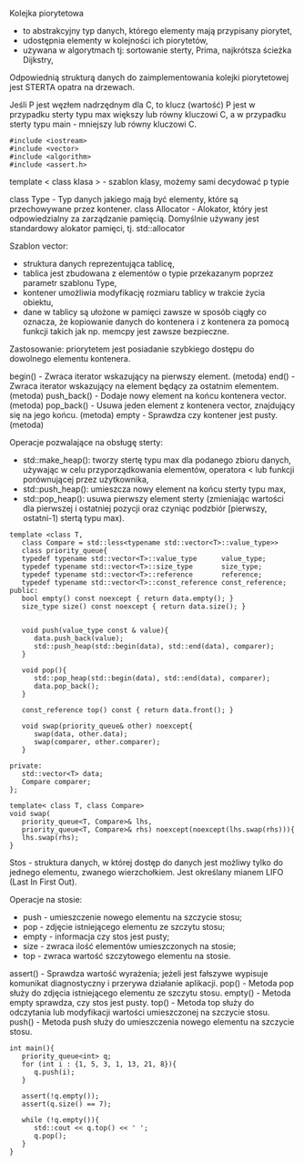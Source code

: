 Kolejka piorytetowa 
- to abstrakcyjny typ danych, którego elementy mają przypisany piorytet,
- udostępnia elementy w kolejności ich piorytetów,
- używana w algorytmach tj: sortowanie sterty, Prima, najkrótsza ścieżka Dijkstry, 

Odpowiednią strukturą danych do zaimplementowania kolejki piorytetowej jest STERTA opatra na drzewach.

Jeśli P jest węzłem nadrzędnym dla C, to klucz (wartość) P jest w przypadku sterty typu max większy lub równy kluczowi C, a w przypadku sterty typu main - mniejszy lub równy kluczowi C.

```
#include <iostream>
#include <vector>
#include <algorithm>
#include <assert.h>
```
template < class klasa > - szablon klasy, możemy sami decydować p typie

class Type	- Typ danych jakiego mają być elementy, które są przechowywane przez kontener.
class Allocator - Alokator, który jest odpowiedzialny za zarządzanie pamięcią. Domyślnie używany jest standardowy alokator pamięci, tj. std::allocator<Type>

Szablon vector:
- struktura danych reprezentująca tablicę,
- tablica jest zbudowana z elementów o typie przekazanym poprzez parametr szablonu Type, 
- kontener umożliwia modyfikację rozmiaru tablicy w trakcie życia obiektu,
- dane w tablicy są ułożone w pamięci zawsze w sposób ciągły co oznacza, że kopiowanie danych do kontenera i z kontenera za pomocą funkcji takich jak np. memcpy jest zawsze bezpieczne.

Zastosowanie: priorytetem jest posiadanie szybkiego dostępu do dowolnego elementu kontenera.

begin() - Zwraca iterator wskazujący na pierwszy element. (metoda)
end() - Zwraca iterator wskazujący na element będący za ostatnim elementem. (metoda)
push_back() - Dodaje nowy element na końcu kontenera vector. (metoda)
pop_back() - Usuwa jeden element z kontenera vector, znajdujący się na jego końcu. (metoda)
empty - 	Sprawdza czy kontener jest pusty. (metoda)

Operacje pozwalające na obsługę sterty:
 - std::make_heap(): tworzy stertę typu max dla podanego zbioru danych, używając w celu przyporządkowania elementów, operatora < lub funkcji porównującej przez użytkownika,
 - std::push_heap(): umieszcza nowy element na końcu sterty typu max,
 - std::pop_heap(): usuwa pierwszy element sterty (zmieniając wartości dla pierwszej i ostatniej pozycji oraz czyniąc podzbiór [pierwszy, ostatni-1) stertą typu max).


```
template <class T,
   class Compare = std::less<typename std::vector<T>::value_type>>
   class priority_queue{
   typedef typename std::vector<T>::value_type      value_type;
   typedef typename std::vector<T>::size_type       size_type;
   typedef typename std::vector<T>::reference       reference;
   typedef typename std::vector<T>::const_reference const_reference;
public:
   bool empty() const noexcept { return data.empty(); }
   size_type size() const noexcept { return data.size(); }


   void push(value_type const & value){
      data.push_back(value);
      std::push_heap(std::begin(data), std::end(data), comparer);
   }

   void pop(){
      std::pop_heap(std::begin(data), std::end(data), comparer);
      data.pop_back();
   }

   const_reference top() const { return data.front(); }

   void swap(priority_queue& other) noexcept{
      swap(data, other.data);
      swap(comparer, other.comparer);
   }

private:
   std::vector<T> data;
   Compare comparer;
};
```

```
template< class T, class Compare>
void swap(
   priority_queue<T, Compare>& lhs,
   priority_queue<T, Compare>& rhs) noexcept(noexcept(lhs.swap(rhs))){
   lhs.swap(rhs);
}
```
Stos - struktura danych, w której dostęp do danych jest możliwy tylko do jednego elementu, zwanego wierzchołkiem. Jest określany mianem LIFO (Last In First Out).

Operacje na stosie:
- push - umieszczenie nowego elementu na szczycie stosu;
- pop - zdjęcie istniejącego elementu ze szczytu stosu;
- empty - informacja czy stos jest pusty;
- size - zwraca ilość elementów umieszczonych na stosie;
- top - zwraca wartość szczytowego elementu na stosie.

assert() - Sprawdza wartość wyrażenia; jeżeli jest fałszywe wypisuje komunikat diagnostyczny i przerywa działanie aplikacji.
pop() - Metoda pop służy do zdjęcia istniejącego elementu ze szczytu stosu.
empty() - Metoda empty sprawdza, czy stos jest pusty.
top() - Metoda top służy do odczytania lub modyfikacji wartości umieszczonej na szczycie stosu.\
push() - Metoda push służy do umieszczenia nowego elementu na szczycie stosu.
```
int main(){
   priority_queue<int> q;
   for (int i : {1, 5, 3, 1, 13, 21, 8}){
      q.push(i);
   }

   assert(!q.empty());
   assert(q.size() == 7);

   while (!q.empty()){
      std::cout << q.top() << ' ';
      q.pop();
   }
}

```
